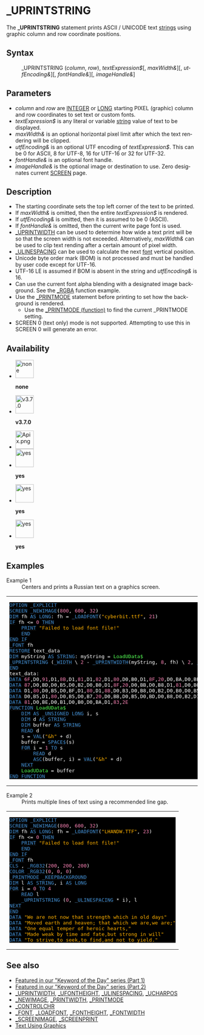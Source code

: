 <style>pre.codeide, pre.outputfixed, .outputcrt0 { background-color: #000 !important; color: #FFF !important; }</style><!DOCTYPE html>
<html class="client-nojs" dir="ltr" lang="en">
<head>
<title>_UPRINTSTRING - QB64 Phoenix Edition Wiki</title>
</head>
<body class="mediawiki ltr sitedir-ltr mw-hide-empty-elt ns-0 ns-subject page-UPRINTSTRING rootpage-UPRINTSTRING skin-vector action-view skin-vector-legacy vector-feature-language-in-header-enabled vector-feature-language-in-main-page-header-disabled vector-feature-language-alert-in-sidebar-disabled vector-feature-sticky-header-disabled vector-feature-sticky-header-edit-disabled vector-feature-table-of-contents-disabled vector-feature-visual-enhancement-next-disabled">
<div class="mw-body" id="content" role="main">
<a id="top"></a>
<h1 class="firstHeading mw-first-heading" id="firstHeading">_UPRINTSTRING</h1>
<div class="vector-body" id="bodyContent">
<div class="mw-body-content mw-content-ltr" dir="ltr" id="mw-content-text" lang="en"><div class="mw-parser-output"><p>The <b>_UPRINTSTRING</b> statement prints ASCII / UNICODE text <a href="STRING" title="STRING">strings</a> using graphic column and row coordinate positions.
</p>
<h2><span class="mw-headline" id="Syntax">Syntax</span></h2>
<dl><dd><a class="mw-selflink selflink">_UPRINTSTRING</a> (<i>column</i>, <i>row</i>), <i>textExpression$</i>[, <i>maxWidth&amp;</i>][, <i>utfEncoding&amp;</i>][, <i>fontHandle&amp;</i>][, <i>imageHandle&amp;</i>]</dd></dl>
<p>
</p>
<h2><span class="mw-headline" id="Parameters">Parameters</span></h2>
<ul><li><i>column</i> and <i>row</i> are <a href="INTEGER" title="INTEGER">INTEGER</a> or <a href="LONG" title="LONG">LONG</a> starting PIXEL (graphic) column and row coordinates to set text or custom fonts.</li>
<li><i>textExpression$</i> is any literal or variable <a href="STRING" title="STRING">string</a> value of text to be displayed.</li>
<li><i>maxWidth&amp;</i> is an optional horizontal pixel limit after which the text rendering will be clipped.</li>
<li><i>utfEncoding&amp;</i> is an optional UTF encoding of <i>textExpression$</i>. This can be 0 for ASCII, 8 for UTF-8, 16 for UTF-16 or 32 for UTF-32.</li>
<li><i>fontHandle&amp;</i> is an optional font handle.</li>
<li><i>imageHandle&amp;</i> is the optional image or destination to use. Zero designates current <a href="SCREEN" title="SCREEN">SCREEN</a> page.</li></ul>
<p>
</p>
<h2><span class="mw-headline" id="Description">Description</span></h2>
<ul><li>The starting coordinate sets the top left corner of the text to be printed.</li>
<li>If <i>maxWidth&amp;</i> is omitted, then the entire <i>textExpression$</i> is rendered.</li>
<li>If <i>utfEncoding&amp;</i> is omitted, then it is assumed to be 0 (ASCII).</li>
<li>If <i>fontHandle&amp;</i> is omitted, then the current write page font is used.</li>
<li><a href="UPRINTWIDTH" title="UPRINTWIDTH">_UPRINTWIDTH</a> can be used to determine how wide a text print will be so that the screen width is not exceeded. Alternatively, <i>maxWidth&amp;</i> can be used to clip text rending after a certain amount of pixel width.</li>
<li><a href="ULINESPACING" title="ULINESPACING">_ULINESPACING</a> can be used to calculate the next <a href="FONT" title="FONT">font</a> vertical position.</li>
<li>Unicode byte order mark (BOM) is not processed and must be handled by user code except for UTF-16.</li>
<li>UTF-16 LE is assumed if BOM is absent in the string and <i>utfEncoding&amp;</i> is 16.</li>
<li>Can use the current font alpha blending with a designated image background. See the <a href="RGBA" title="RGBA">_RGBA</a> function example.</li>
<li>Use the <a href="PRINTMODE" title="PRINTMODE">_PRINTMODE</a> statement before printing to set how the background is rendered.
<ul><li>Use the <a href="PRINTMODE_(function)" title="PRINTMODE (function)">_PRINTMODE (function)</a> to find the current _PRINTMODE setting.</li></ul></li>
<li>SCREEN 0 (text only) mode is not supported. Attempting to use this in SCREEN 0 will generate an error.</li></ul>
<p>
</p>
<h2><span class="mw-headline" id="Availability">Availability</span></h2>
<ul class="gallery mw-gallery-nolines">
<li class="gallerybox" style="width: 53px"><div style="width: 53px">
<div class="thumb" style="width: 48px;"><div style="margin:0px auto;"><a class="image" href="File:Qb64.png" title="none"><img alt="none" decoding="async" height="48" src="/qb64wiki/images/9/91/Qb64.png" width="48"/></a></div></div>
<div class="gallerytext">
<p><b>none</b>
</p>
</div>
</div></li>
<li class="gallerybox" style="width: 53px"><div style="width: 53px">
<div class="thumb" style="width: 48px;"><div style="margin:0px auto;"><a class="image" href="File:Qbpe.png" title="v3.7.0"><img alt="v3.7.0" decoding="async" height="48" src="/qb64wiki/images/0/07/Qbpe.png" width="48"/></a></div></div>
<div class="gallerytext">
<p><b>v3.7.0</b>
</p>
</div>
</div></li>
<li class="gallerybox" style="width: 53px"><div style="width: 53px">
<div class="thumb" style="width: 48px;"><div style="margin:0px auto;"><a class="image" href="File:Apix.png"><img alt="Apix.png" decoding="async" height="48" src="/qb64wiki/images/5/5f/Apix.png" width="48"/></a></div></div>
<div class="gallerytext">
</div>
</div></li>
<li class="gallerybox" style="width: 53px"><div style="width: 53px">
<div class="thumb" style="width: 48px;"><div style="margin:0px auto;"><a class="image" href="File:Win.png" title="yes"><img alt="yes" decoding="async" height="48" src="/qb64wiki/images/2/29/Win.png" width="48"/></a></div></div>
<div class="gallerytext">
<p><b>yes</b>
</p>
</div>
</div></li>
<li class="gallerybox" style="width: 53px"><div style="width: 53px">
<div class="thumb" style="width: 48px;"><div style="margin:0px auto;"><a class="image" href="File:Lnx.png" title="yes"><img alt="yes" decoding="async" height="48" src="/qb64wiki/images/7/7a/Lnx.png" width="48"/></a></div></div>
<div class="gallerytext">
<p><b>yes</b>
</p>
</div>
</div></li>
<li class="gallerybox" style="width: 53px"><div style="width: 53px">
<div class="thumb" style="width: 48px;"><div style="margin:0px auto;"><a class="image" href="File:Osx.png" title="yes"><img alt="yes" decoding="async" height="48" src="/qb64wiki/images/2/22/Osx.png" width="48"/></a></div></div>
<div class="gallerytext">
<p><b>yes</b>
</p>
</div>
</div></li>
</ul>
<p>
</p>
<h2><span class="mw-headline" id="Examples">Examples</span></h2>
<dl><dt>Example 1</dt>
<dd>Centers and prints a Russian text on a graphics screen.</dd></dl>
<table cellpadding="15px" width="100%">
<tbody><tr>
<td><pre class="codeide"><a href="OPTION" title="OPTION"><span style="color:#4593D8;">OPTION</span></a> <a class="mw-redirect" href="EXPLICIT" title="EXPLICIT"><span style="color:#4593D8;">_EXPLICIT</span></a>
<a href="SCREEN" title="SCREEN"><span style="color:#4593D8;">SCREEN</span></a> <a href="NEWIMAGE" title="NEWIMAGE"><span style="color:#4593D8;">_NEWIMAGE</span></a>(<span style="color:#F580B1;">800</span>, <span style="color:#F580B1;">600</span>, <span style="color:#F580B1;">32</span>)
<a href="DIM" title="DIM"><span style="color:#4593D8;">DIM</span></a> fh <a href="AS" title="AS"><span style="color:#4593D8;">AS</span></a> <a href="LONG" title="LONG"><span style="color:#4593D8;">LONG</span></a>: fh = <a href="LOADFONT" title="LOADFONT"><span style="color:#4593D8;">_LOADFONT</span></a>(<span style="color:#FFB100;">"cyberbit.ttf"</span>, <span style="color:#F580B1;">21</span>)
<a class="mw-redirect" href="IF" title="IF"><span style="color:#4593D8;">IF</span></a> fh &lt;= <span style="color:#F580B1;">0</span> <a href="THEN" title="THEN"><span style="color:#4593D8;">THEN</span></a>
    <a href="PRINT" title="PRINT"><span style="color:#4593D8;">PRINT</span></a> <span style="color:#FFB100;">"Failed to load font file!"</span>
    <a href="END" title="END"><span style="color:#4593D8;">END</span></a>
<a class="mw-redirect" href="END_IF" title="END IF"><span style="color:#4593D8;">END IF</span></a>
<a href="FONT" title="FONT"><span style="color:#4593D8;">_FONT</span></a> fh
<a href="RESTORE" title="RESTORE"><span style="color:#4593D8;">RESTORE</span></a> text_data
<a href="DIM" title="DIM"><span style="color:#4593D8;">DIM</span></a> myString <a href="AS" title="AS"><span style="color:#4593D8;">AS</span></a> <a href="STRING" title="STRING"><span style="color:#4593D8;">STRING</span></a>: myString = <span style="color:#55FF55;">LoadUData$</span>
<a class="mw-selflink selflink"><span style="color:#4593D8;">_UPRINTSTRING</span></a> (<a href="WIDTH_(function)" title="WIDTH (function)"><span style="color:#4593D8;">_WIDTH</span></a> \ <span style="color:#F580B1;">2</span> - <a href="UPRINTWIDTH" title="UPRINTWIDTH"><span style="color:#4593D8;">_UPRINTWIDTH</span></a>(myString, <span style="color:#F580B1;">8</span>, fh) \ <span style="color:#F580B1;">2</span>, <a href="HEIGHT" title="HEIGHT"><span style="color:#4593D8;">_HEIGHT</span></a> \ <span style="color:#F580B1;">2</span> - <a href="UFONTHEIGHT" title="UFONTHEIGHT"><span style="color:#4593D8;">_UFONTHEIGHT</span></a> \ <span style="color:#F580B1;">2</span>), myString, <a href="WIDTH_(function)" title="WIDTH (function)"><span style="color:#4593D8;">_WIDTH</span></a>, <span style="color:#F580B1;">8</span>
<a href="END" title="END"><span style="color:#4593D8;">END</span></a>
text_data:
<a href="DATA" title="DATA"><span style="color:#4593D8;">DATA</span></a> <span style="color:#F580B1;">6F</span>,D0,<span style="color:#F580B1;">91</span>,D1,<span style="color:#F580B1;">8B</span>,D1,<span style="color:#F580B1;">81</span>,D1,<span style="color:#F580B1;">82</span>,D1,<span style="color:#F580B1;">80</span>,D0,B0,D1,<span style="color:#F580B1;">8F</span>,<span style="color:#F580B1;">20</span>,D0,BA,D0,BE,D1,<span style="color:#F580B1;">80</span>,D0,B8,D1
<a href="DATA" title="DATA"><span style="color:#4593D8;">DATA</span></a> <span style="color:#F580B1;">87</span>,D0,BD,D0,B5,D0,B2,D0,B0,D1,<span style="color:#F580B1;">8F</span>,<span style="color:#F580B1;">20</span>,D0,BB,D0,B8,D1,<span style="color:#F580B1;">81</span>,D0,B0,<span style="color:#F580B1;">20</span>,D0,BF,D0,B5
<a href="DATA" title="DATA"><span style="color:#4593D8;">DATA</span></a> D1,<span style="color:#F580B1;">80</span>,D0,B5,D0,BF,D1,<span style="color:#F580B1;">80</span>,D1,<span style="color:#F580B1;">8B</span>,D0,B3,D0,B8,D0,B2,D0,B0,D0,B5,D1,<span style="color:#F580B1;">82</span>,<span style="color:#F580B1;">20</span>,D1,<span style="color:#F580B1;">87</span>
<a href="DATA" title="DATA"><span style="color:#4593D8;">DATA</span></a> D0,B5,D1,<span style="color:#F580B1;">80</span>,D0,B5,D0,B7,<span style="color:#F580B1;">20</span>,D0,BB,D0,B5,D0,BD,D0,B8,D0,B2,D1,<span style="color:#F580B1;">83</span>,D1,<span style="color:#F580B1;">8E</span>,<span style="color:#F580B1;">20</span>,D1
<a href="DATA" title="DATA"><span style="color:#4593D8;">DATA</span></a> <span style="color:#F580B1;">81</span>,D0,BE,D0,B1,D0,B0,D0,BA,D1,<span style="color:#F580B1;">83</span>,<span style="color:#F580B1;">2E</span>
<a href="FUNCTION" title="FUNCTION"><span style="color:#4593D8;">FUNCTION</span></a> <span style="color:#55FF55;">LoadUData$</span>
    <a href="DIM" title="DIM"><span style="color:#4593D8;">DIM</span></a> <a href="AS" title="AS"><span style="color:#4593D8;">AS</span></a> <a href="UNSIGNED" title="UNSIGNED"><span style="color:#4593D8;">_UNSIGNED</span></a> <a href="LONG" title="LONG"><span style="color:#4593D8;">LONG</span></a> i, s
    <a href="DIM" title="DIM"><span style="color:#4593D8;">DIM</span></a> d <a href="AS" title="AS"><span style="color:#4593D8;">AS</span></a> <a href="STRING" title="STRING"><span style="color:#4593D8;">STRING</span></a>
    <a href="DIM" title="DIM"><span style="color:#4593D8;">DIM</span></a> buffer <a href="AS" title="AS"><span style="color:#4593D8;">AS</span></a> <a href="STRING" title="STRING"><span style="color:#4593D8;">STRING</span></a>
    <a href="READ" title="READ"><span style="color:#4593D8;">READ</span></a> d
    s = <a href="VAL" title="VAL"><span style="color:#4593D8;">VAL</span></a>(<span style="color:#FFB100;">"&amp;h"</span> + d)
    buffer = <a href="SPACE$" title="SPACE$"><span style="color:#4593D8;">SPACE$</span></a>(s)
    <a href="FOR" title="FOR"><span style="color:#4593D8;">FOR</span></a> i = <span style="color:#F580B1;">1</span> <a href="TO" title="TO"><span style="color:#4593D8;">TO</span></a> s
        <a href="READ" title="READ"><span style="color:#4593D8;">READ</span></a> d
        <a href="ASC" title="ASC"><span style="color:#4593D8;">ASC</span></a>(buffer, i) = <a href="VAL" title="VAL"><span style="color:#4593D8;">VAL</span></a>(<span style="color:#FFB100;">"&amp;h"</span> + d)
    <a href="NEXT" title="NEXT"><span style="color:#4593D8;">NEXT</span></a>
    <span style="color:#55FF55;">LoadUData</span> = buffer
<a class="mw-redirect" href="END_FUNCTION" title="END FUNCTION"><span style="color:#4593D8;">END FUNCTION</span></a>
</pre>
</td></tr></tbody></table>
<dl><dt>Example 2</dt>
<dd>Prints multiple lines of text using a recommended line gap.</dd></dl>
<table cellpadding="15px" width="100%">
<tbody><tr>
<td><pre class="codeide"><a href="OPTION" title="OPTION"><span style="color:#4593D8;">OPTION</span></a> <a class="mw-redirect" href="EXPLICIT" title="EXPLICIT"><span style="color:#4593D8;">_EXPLICIT</span></a>
<a href="SCREEN" title="SCREEN"><span style="color:#4593D8;">SCREEN</span></a> <a href="NEWIMAGE" title="NEWIMAGE"><span style="color:#4593D8;">_NEWIMAGE</span></a>(<span style="color:#F580B1;">800</span>, <span style="color:#F580B1;">600</span>, <span style="color:#F580B1;">32</span>)
<a href="DIM" title="DIM"><span style="color:#4593D8;">DIM</span></a> fh <a href="AS" title="AS"><span style="color:#4593D8;">AS</span></a> <a href="LONG" title="LONG"><span style="color:#4593D8;">LONG</span></a>: fh = <a href="LOADFONT" title="LOADFONT"><span style="color:#4593D8;">_LOADFONT</span></a>(<span style="color:#FFB100;">"LHANDW.TTF"</span>, <span style="color:#F580B1;">23</span>)
<a class="mw-redirect" href="IF" title="IF"><span style="color:#4593D8;">IF</span></a> fh &lt;= <span style="color:#F580B1;">0</span> <a href="THEN" title="THEN"><span style="color:#4593D8;">THEN</span></a>
    <a href="PRINT" title="PRINT"><span style="color:#4593D8;">PRINT</span></a> <span style="color:#FFB100;">"Failed to load font file!"</span>
    <a href="END" title="END"><span style="color:#4593D8;">END</span></a>
<a class="mw-redirect" href="END_IF" title="END IF"><span style="color:#4593D8;">END IF</span></a>
<a href="FONT" title="FONT"><span style="color:#4593D8;">_FONT</span></a> fh
<a href="CLS" title="CLS"><span style="color:#4593D8;">CLS</span></a> , <a href="RGB32" title="RGB32"><span style="color:#4593D8;">_RGB32</span></a>(<span style="color:#F580B1;">200</span>, <span style="color:#F580B1;">200</span>, <span style="color:#F580B1;">200</span>)
<a href="COLOR" title="COLOR"><span style="color:#4593D8;">COLOR</span></a> <a href="RGB32" title="RGB32"><span style="color:#4593D8;">_RGB32</span></a>(<span style="color:#F580B1;">0</span>, <span style="color:#F580B1;">0</span>, <span style="color:#F580B1;">0</span>)
<a href="PRINTMODE" title="PRINTMODE"><span style="color:#4593D8;">_PRINTMODE</span></a> <a class="mw-redirect" href="KEEPBACKGROUND" title="KEEPBACKGROUND"><span style="color:#4593D8;">_KEEPBACKGROUND</span></a>
<a href="DIM" title="DIM"><span style="color:#4593D8;">DIM</span></a> l <a href="AS" title="AS"><span style="color:#4593D8;">AS</span></a> <a href="STRING" title="STRING"><span style="color:#4593D8;">STRING</span></a>, i <a href="AS" title="AS"><span style="color:#4593D8;">AS</span></a> <a href="LONG" title="LONG"><span style="color:#4593D8;">LONG</span></a>
<a href="FOR" title="FOR"><span style="color:#4593D8;">FOR</span></a> i = <span style="color:#F580B1;">0</span> <a href="TO" title="TO"><span style="color:#4593D8;">TO</span></a> <span style="color:#F580B1;">4</span>
    <a href="READ" title="READ"><span style="color:#4593D8;">READ</span></a> l
    <a class="mw-selflink selflink"><span style="color:#4593D8;">_UPRINTSTRING</span></a> (<span style="color:#F580B1;">0</span>, <a href="ULINESPACING" title="ULINESPACING"><span style="color:#4593D8;">_ULINESPACING</span></a> * i), l
<a href="NEXT" title="NEXT"><span style="color:#4593D8;">NEXT</span></a>
<a href="END" title="END"><span style="color:#4593D8;">END</span></a>
<a href="DATA" title="DATA"><span style="color:#4593D8;">DATA</span></a> <span style="color:#FFB100;">"We are not now that strength which in old days"</span>
<a href="DATA" title="DATA"><span style="color:#4593D8;">DATA</span></a> <span style="color:#FFB100;">"Moved earth and heaven; that which we are,we are;"</span>
<a href="DATA" title="DATA"><span style="color:#4593D8;">DATA</span></a> <span style="color:#FFB100;">"One equal temper of heroic hearts,"</span>
<a href="DATA" title="DATA"><span style="color:#4593D8;">DATA</span></a> <span style="color:#FFB100;">"Made weak by time and fate,but strong in will"</span>
<a href="DATA" title="DATA"><span style="color:#4593D8;">DATA</span></a> <span style="color:#FFB100;">"To strive,to seek,to find,and not to yield."</span>
</pre>
</td></tr></tbody></table>
<p>
</p>
<h2><span class="mw-headline" id="See_also">See also</span></h2>
<ul><li><a class="external text" href="https://qb64phoenix.com/forum/showthread.php?tid=2765" rel="nofollow">Featured in our "Keyword of the Day" series (Part 1)</a></li>
<li><a class="external text" href="https://qb64phoenix.com/forum/showthread.php?tid=2778" rel="nofollow">Featured in our "Keyword of the Day" series (Part 2)</a></li>
<li><a href="UPRINTWIDTH" title="UPRINTWIDTH">_UPRINTWIDTH</a>, <a href="UFONTHEIGHT" title="UFONTHEIGHT">_UFONTHEIGHT</a>, <a href="ULINESPACING" title="ULINESPACING">_ULINESPACING</a>, <a href="UCHARPOS" title="UCHARPOS">_UCHARPOS</a></li>
<li><a href="NEWIMAGE" title="NEWIMAGE">_NEWIMAGE</a>, <a href="PRINTWIDTH" title="PRINTWIDTH">_PRINTWIDTH</a>, <a href="PRINTMODE" title="PRINTMODE">_PRINTMODE</a></li>
<li><a href="CONTROLCHR" title="CONTROLCHR">_CONTROLCHR</a></li>
<li><a href="FONT" title="FONT">_FONT</a>, <a href="LOADFONT" title="LOADFONT">_LOADFONT</a>, <a href="FONTHEIGHT" title="FONTHEIGHT">_FONTHEIGHT</a>, <a href="FONTWIDTH" title="FONTWIDTH">_FONTWIDTH</a></li>
<li><a href="SCREENIMAGE" title="SCREENIMAGE">_SCREENIMAGE</a>, <a href="SCREENPRINT" title="SCREENPRINT">_SCREENPRINT</a></li>
<li><a href="Text_Using_Graphics" title="Text Using Graphics">Text Using Graphics</a></li></ul>
<p>
</p>
<!-- 
NewPP limit report
Cached time: 20240715004536
Cache expiry: 86400
Reduced expiry: false
Complications: [show‐toc]
CPU time usage: 0.098 seconds
Real time usage: 0.116 seconds
Preprocessor visited node count: 1247/1000000
Post‐expand include size: 8600/2097152 bytes
Template argument size: 2138/2097152 bytes
Highest expansion depth: 4/100
Expensive parser function count: 0/100
Unstrip recursion depth: 0/20
Unstrip post‐expand size: 2683/5000000 bytes
-->
<!--
Transclusion expansion time report (%,ms,calls,template)
100.00%   76.144      1 -total
 10.06%    7.660     88 Template:Cl
  8.30%    6.318     68 Template:Text
  4.18%    3.186      2 Template:CodeEnd
  4.17%    3.175      1 Template:PageSeeAlso
  3.95%    3.005     21 Template:Parameter
  3.84%    2.926      1 Template:PageParameters
  3.49%    2.656      1 Template:PageSyntax
  3.48%    2.649      1 Template:PageExamples
  3.48%    2.648      1 Template:PageNavigation
-->
<!-- Saved in parser cache with key qb64pnix_mw19894-mwmb_:pcache:idhash:1218-0!canonical and timestamp 20240715004535 and revision id 8970.
 -->
</div>
</div>
</div>
</div>
</body>
</html>